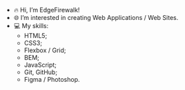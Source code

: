 - 🔥 Hi, I’m EdgeFirewalk!
- 🌐 I’m interested in creating Web Applications / Web Sites.
- 💻 My skills:
   * HTML5;
   * CSS3;
   * Flexbox / Grid;
   * BEM;
   * JavaScript;
   * Git, GitHub;
   * Figma / Photoshop.
<!-- - 💞️ I’d like to collaborate on ### -->
<!-- - 📫 How to reach me: thedinsorpaswer2@mail.ru -->

<!--
    * HTML5;
    * CSS3 (SCSS, Bootstrap);
    * Flexbox / Grid;
    * BEM;
    * JavaScript (ES6);
    * Jest;
    * Fetch, Axios;
    * TypeScript
    * Vue 3 (Vue Router, BootstrapVue);
    * Vuex, Pinia
    * ESLint, Prettier
    * Vite, Webpack, Babel
    * npm
    * REST API;
    * Git, GitHub;
    * Figma / Photoshop.
-->
